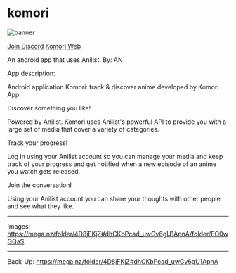 # komori
![banner](https://user-images.githubusercontent.com/88599122/229642672-4fc67ffc-7675-43b2-82ac-f3811d342946.jpg)

[Join Discord](https://discord.com/invite/TNmYrAwWdd)  [Komori Web](https://komori.neocities.org/)

An android app that uses Anilist. By: AN

App description:

Android application Komori: track & discover anime developed by Komori App.

Discover something you like!

Powered by Anilist. Komori uses Anilist's powerful API to provide you with a large set of media that cover a variety of categories.

Track your progress!

Log in using your Anilist account so you can manage your media and keep track of your progress and get notified when a new episode of an anime you watch gets released.

Join the conversation!

Using your Anilist account you can share your thoughts with other people and see what they like.

----
Images: https://mega.nz/folder/4D8jFKjZ#dhCKbPcad_uwGv6gU1ApnA/folder/EO0wGQaS

----
Back-Up: https://mega.nz/folder/4D8jFKjZ#dhCKbPcad_uwGv6gU1ApnA
